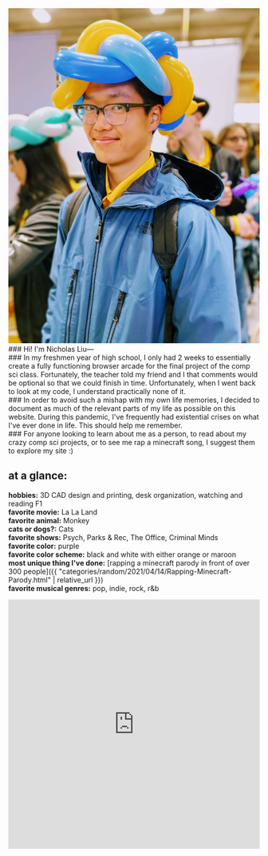 <img src="/images/portrait.png" alt="the picture of myself that I use for everything">
### Hi! I'm Nicholas Liu—
<br>
### In my freshmen year of high school, I only had 2 weeks to essentially create a fully functioning browser arcade for the final project of the comp sci class. Fortunately, the teacher told my friend and I that comments would be optional so that we could finish in time. Unfortunately, when I went back to look at my code, I understand practically none of it.
<br>
### In order to avoid such a mishap with my own life memories, I decided to document as much of the relevant parts of my life as possible on this website. During this pandemic, I've frequently had existential crises on what I've ever done in life. This should help me remember.
<br>
### For anyone looking to learn about me as a person, to read about my crazy comp sci projects, or to see me rap a minecraft song, I suggest them to explore my site :)
<br>

<!-- [^1]: [Game Arcade](https://www.example.com)
[^2]: [nick singing]({{ "categories/random/2021/04/14/Rapping-Minecraft-Parody.html" | relative_url }}) -->

## at a glance:

**hobbies:** 3D CAD design and printing, desk organization, watching and reading F1
<br>
**favorite movie:** La La Land
<br>
**favorite animal:** Monkey
<br>
**cats or dogs?:** Cats
<br>
**favorite shows:** Psych, Parks & Rec, The Office, Criminal Minds
<br>
**favorite color:** purple
<br>
**favorite color scheme:** black and white with either orange or maroon
<br>
**most unique thing I've done:** [rapping a minecraft parody in front of over 300 people]({{ "categories/random/2021/04/14/Rapping-Minecraft-Parody.html" | relative_url }})
<br>
**favorite musical genres:** pop, indie, rock, r&b
<!-- <a href="https://open.spotify.com/user/r7jfuobp4es6h2ils9fequm22?si=e64eb06e18244a71">link to my spotify</a> -->
<iframe src="https://open.spotify.com/embed/playlist/02CJmXYTfNjJpBdrGGAJIm" width="100%" height="500px" frameborder="0" allowtransparency="true" allow="encrypted-media"></iframe>
<br>
